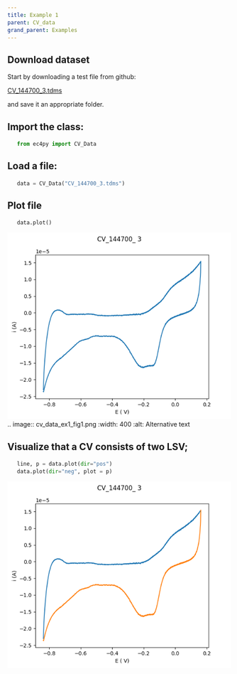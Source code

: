```yaml
---
title: Example 1
parent: CV_data
grand_parent: Examples
---
```



## Download dataset


Start by downloading a test file from github:

[CV_144700_3.tdms](https://github.com/Guswib/EC4py/blob/0ac6f225816d6583b3aa6b8c62fd8a19de10dc17/test_data/CV/CV_144700_%203.tdms)

and save it an appropriate folder.

## Import the class:

```python
   from ec4py import CV_Data
```
## Load a file:



```python
   data = CV_Data("CV_144700_3.tdms")
```


## Plot file

```python
   data.plot()
```

![Plot of CV](./cv_data_ex1_fig1.png)
.. image:: cv_data_ex1_fig1.png
  :width: 400
  :alt: Alternative text

## Visualize that a CV consists of two LSV;

```python
   line, p = data.plot(dir="pos")
   data.plot(dir="neg", plot = p)
```

![Plot of CVs](./cv_data_ex1_fig2.png)


